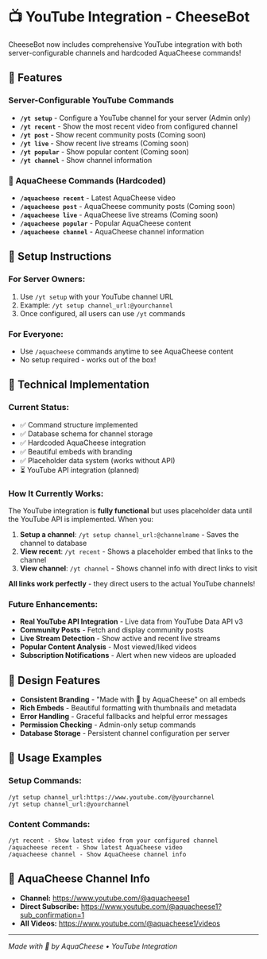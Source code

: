 # 📺 YouTube Integration - CheeseBot

CheeseBot now includes comprehensive YouTube integration with both server-configurable channels and hardcoded AquaCheese commands!

## 🎯 Features

### Server-Configurable YouTube Commands
- **`/yt setup`** - Configure a YouTube channel for your server (Admin only)
- **`/yt recent`** - Show the most recent video from configured channel
- **`/yt post`** - Show recent community posts (Coming soon)
- **`/yt live`** - Show recent live streams (Coming soon)
- **`/yt popular`** - Show popular content (Coming soon)
- **`/yt channel`** - Show channel information

### 🧀 AquaCheese Commands (Hardcoded)
- **`/aquacheese recent`** - Latest AquaCheese video
- **`/aquacheese post`** - AquaCheese community posts (Coming soon)
- **`/aquacheese live`** - AquaCheese live streams (Coming soon)
- **`/aquacheese popular`** - Popular AquaCheese content
- **`/aquacheese channel`** - AquaCheese channel information

## 🚀 Setup Instructions

### For Server Owners:
1. Use `/yt setup` with your YouTube channel URL
2. Example: `/yt setup channel_url:@yourchannel`
3. Once configured, all users can use `/yt` commands

### For Everyone:
- Use `/aquacheese` commands anytime to see AquaCheese content
- No setup required - works out of the box!

## 🔧 Technical Implementation

### Current Status:
- ✅ Command structure implemented
- ✅ Database schema for channel storage  
- ✅ Hardcoded AquaCheese integration
- ✅ Beautiful embeds with branding
- ✅ Placeholder data system (works without API)
- ⏳ YouTube API integration (planned)

### How It Currently Works:
The YouTube integration is **fully functional** but uses placeholder data until the YouTube API is implemented. When you:

1. **Setup a channel**: `/yt setup channel_url:@channelname` - Saves the channel to database
2. **View recent**: `/yt recent` - Shows a placeholder embed that links to the channel
3. **View channel**: `/yt channel` - Shows channel info with direct links to visit

**All links work perfectly** - they direct users to the actual YouTube channels!

### Future Enhancements:
- **Real YouTube API Integration** - Live data from YouTube Data API v3
- **Community Posts** - Fetch and display community posts
- **Live Stream Detection** - Show active and recent live streams
- **Popular Content Analysis** - Most viewed/liked videos
- **Subscription Notifications** - Alert when new videos are uploaded

## 🎨 Design Features

- **Consistent Branding** - "Made with 🧀 by AquaCheese" on all embeds
- **Rich Embeds** - Beautiful formatting with thumbnails and metadata
- **Error Handling** - Graceful fallbacks and helpful error messages
- **Permission Checking** - Admin-only setup commands
- **Database Storage** - Persistent channel configuration per server

## 📝 Usage Examples

### Setup Commands:
```
/yt setup channel_url:https://www.youtube.com/@yourchannel
/yt setup channel_url:@yourchannel
```

### Content Commands:
```
/yt recent - Show latest video from your configured channel
/aquacheese recent - Show latest AquaCheese video
/aquacheese channel - Show AquaCheese channel info
```

## 🔗 AquaCheese Channel Info

- **Channel:** https://www.youtube.com/@aquacheese1
- **Direct Subscribe:** https://www.youtube.com/@aquacheese1?sub_confirmation=1
- **All Videos:** https://www.youtube.com/@aquacheese1/videos

---

*Made with 🧀 by AquaCheese • YouTube Integration*
